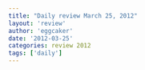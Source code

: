 ```yaml
---
title: "Daily review March 25, 2012" 
layout: 'review'
author: 'eggcaker'
date: '2012-03-25'
categories: review 2012
tags: ['daily']
---
```



